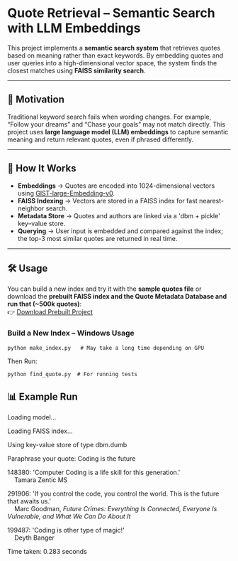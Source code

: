 # Quote Retrieval – Semantic Search with LLM Embeddings  

This project implements a **semantic search system** that retrieves quotes based on meaning rather than exact keywords. By embedding quotes and user queries into a high-dimensional vector space, the system finds the closest matches using **FAISS similarity search**.  

---

## 🎯 Motivation  

Traditional keyword search fails when wording changes. For example, “Follow your dreams” and “Chase your goals” may not match directly. This project uses **large language model (LLM) embeddings** to capture semantic meaning and return relevant quotes, even if phrased differently.  

---

## 🚀 How It Works  

- **Embeddings** → Quotes are encoded into 1024-dimensional vectors using [GIST-large-Embedding-v0](https://huggingface.co/avsolatorio/GIST-large-Embedding-v0).  
- **FAISS Indexing** → Vectors are stored in a FAISS index for fast nearest-neighbor search.  
- **Metadata Store** → Quotes and authors are linked via a 'dbm + pickle' key–value store.  
- **Querying** → User input is embedded and compared against the index; the top-3 most similar quotes are returned in real time.  

---

## 🛠 Usage  

You can build a new index and try it with the **sample quotes file** or download the **prebuilt FAISS index and the Quote Metadata Database and run that (~500k quotes)**:  
👉 [Download Prebuilt Project](https://drive.google.com/drive/folders/13RcP0Xfi9E1Wkp1QZ0D7zUPSaQkuId3d?usp=sharing)  

### Build a New Index – Windows Usage  
```
python make_index.py   # May take a long time depending on GPU
```
Then Run:
```
python find_quote.py  # For running tests
```
## 📊 Example Run  
Loading model...

Loading FAISS index...

Using key-value store of type dbm.dumb

Paraphrase your quote: Coding is the future  

148380: 'Computer Coding is a life skill for this generation.'  
&nbsp;&nbsp;&nbsp;&nbsp;Tamara Zentic MS  

291906: 'If you control the code, you control the world. This is the future that awaits us.'  
&nbsp;&nbsp;&nbsp;&nbsp;Marc Goodman, *Future Crimes: Everything Is Connected, Everyone Is Vulnerable, and What We Can Do About It*  

199487: 'Coding is other type of magic!'  
&nbsp;&nbsp;&nbsp;&nbsp;Deyth Banger  

Time taken: 0.283 seconds  
